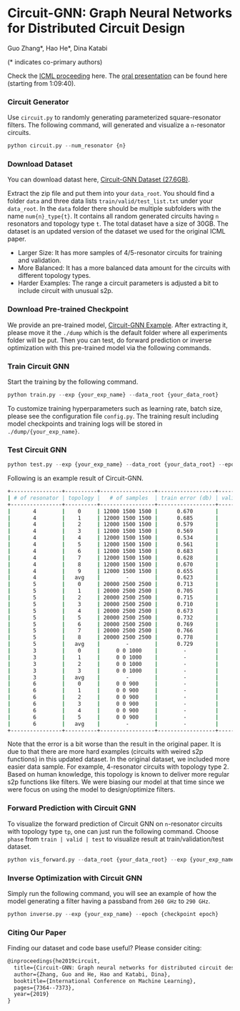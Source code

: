 # Circuit-GNN: Graph Neural Networks for Distributed Circuit Design
Guo Zhang*, Hao He*, Dina Katabi

(* indicates co-primary authors)

Check the [ICML proceeding](http://proceedings.mlr.press/v97/zhang19e.html) here. 
The [oral presentation](https://slideslive.com/38917395/applications) can be found here (starting from 1:09:40).

### Circuit Generator
Use `circuit.py` to randomly generating parameterized square-resonator filters.
The following command, will generated and visualize a `n`-resonator circuits.
```python
python circuit.py --num_resonator {n}
```

### Download Dataset
You can download datast here, [Circuit-GNN Dataset (27.6GB)](http://circuit-gnn.csail.mit.edu/data.zip).

Extract the zip file and put them into your `data_root`. You should find a folder `data` and three data lists `train/valid/test_list.txt` under your `data_root`.
In the `data` folder there should be multiple subfolders with the name `num{n}_type{t}`. It contains all random generated circuits having `n` resonators and topology type `t`.
The total dataset have a size of 30GB.
The dataset is an updated version of the dataset we used for the original ICML paper.
- Larger Size: It has more samples of 4/5-resonator circuits for training and validation.
- More Balanced: It has a more balanced data amount for the circuits with different topology types.
- Harder Examples: The range a circuit parameters is adjusted a bit to include circuit with unusual s2p.      

### Download Pre-trained Checkpoint
We provide an pre-trained model, [Circuit-GNN Example](http://circuit-gnn.csail.mit.edu/exp_example.zip).
After extracting it, please move it the `./dump` which is the default folder where all experiments folder will be put.
Then you can test, do forward prediction or inverse optimization with this pre-trained model via the following commands.   


### Train Circuit GNN
Start the training by the following command.
```python
python train.py --exp {your_exp_name} --data_root {your_data_root}
```
To customize training hyperparameters such as learning rate, batch size, please see the configuration file `config.py`.
The training result including model checkpoints and training logs will be stored in `./dump/{your_exp_name}`.

### Test Circuit GNN
```python
python test.py --exp {your_exp_name} --data_root {your_data_root} --epoch {model_checkpoint_epoch}
```
Following is an example result of Circuit-GNN.     
  
```bash
+----------------+----------+-----------------+------------------+------------------+-----------------+
| # of resonator | topology |   # of samples  | train error (db) | valid error (db) | test error (db) |
+----------------+----------+-----------------+------------------+------------------+-----------------+
|       4        |    0     | 12000 1500 1500 |      0.670       |      2.085       |      2.062      |
|       4        |    1     | 12000 1500 1500 |      0.685       |      2.325       |      2.329      |
|       4        |    2     | 12000 1500 1500 |      0.579       |      1.422       |      1.468      |
|       4        |    3     | 12000 1500 1500 |      0.569       |      1.419       |      1.364      |
|       4        |    4     | 12000 1500 1500 |      0.534       |      1.294       |      1.279      |
|       4        |    5     | 12000 1500 1500 |      0.561       |      1.255       |      1.306      |
|       4        |    6     | 12000 1500 1500 |      0.683       |      2.037       |      2.029      |
|       4        |    7     | 12000 1500 1500 |      0.628       |      1.592       |      1.597      |
|       4        |    8     | 12000 1500 1500 |      0.670       |      1.706       |      1.694      |
|       4        |    9     | 12000 1500 1500 |      0.655       |      1.755       |      1.734      |
|       4        |   avg    |        -        |      0.623       |      1.689       |      1.686      |
|       5        |    0     | 20000 2500 2500 |      0.713       |      2.044       |      2.101      |
|       5        |    1     | 20000 2500 2500 |      0.705       |      1.871       |      1.864      |
|       5        |    2     | 20000 2500 2500 |      0.715       |      1.852       |      1.815      |
|       5        |    3     | 20000 2500 2500 |      0.710       |      1.857       |      1.823      |
|       5        |    4     | 20000 2500 2500 |      0.673       |      1.925       |      1.899      |
|       5        |    5     | 20000 2500 2500 |      0.732       |      2.173       |      2.137      |
|       5        |    6     | 20000 2500 2500 |      0.769       |      2.510       |      2.525      |
|       5        |    7     | 20000 2500 2500 |      0.766       |      2.499       |      2.494      |
|       5        |    8     | 20000 2500 2500 |      0.778       |      2.815       |      2.829      |
|       5        |   avg    |        -        |      0.729       |      2.172       |      2.165      |
|       3        |    0     |     0 0 1000    |        -         |        -         |      1.490      |
|       3        |    1     |     0 0 1000    |        -         |        -         |      1.362      |
|       3        |    2     |     0 0 1000    |        -         |        -         |      1.260      |
|       3        |    3     |     0 0 1000    |        -         |        -         |      3.298      |
|       3        |   avg    |        -        |        -         |        -         |      1.853      |
|       6        |    0     |     0 0 900     |        -         |        -         |      4.073      |
|       6        |    1     |     0 0 900     |        -         |        -         |      3.792      |
|       6        |    2     |     0 0 900     |        -         |        -         |      4.130      |
|       6        |    3     |     0 0 900     |        -         |        -         |      4.103      |
|       6        |    4     |     0 0 900     |        -         |        -         |      2.646      |
|       6        |    5     |     0 0 900     |        -         |        -         |      3.391      |
|       6        |   avg    |        -        |        -         |        -         |      3.689      |
+----------------+----------+-----------------+------------------+------------------+-----------------+
```
Note that the error is a bit worse than the result in the original paper. It is due to that there are more hard examples (circuits with weired s2p functions) in this updated dataset.
In the original dataset, we included more easier data sample. For example, 4-resonator circuits with topology type 2.  Based on human knowledge, this topology is known to deliver more regular s2p functions like filters. 
We were biasing our model at that time since we were focus on using the model to design/optimize filters.

### Forward Prediction with Circuit GNN
To visualize the forward prediction of Circuit GNN on `n`-resonator circuits with topology type `tp`, one can just run the following command. 
Choose `phase` from `train | valid | test` to visualize result at train/validation/test dataset.  
```python
python vis_forward.py --data_root {your_data_root} --exp {your_exp_name} --epoch {checkpoint epoch} --num_resonator {n} --circuit_type {tp} --phase {phase} 
```

### Inverse Optimization with Circuit GNN
Simply run the following command, you will see an example of how the model generating a filter having a passband from `260 GHz` to `290 GHz`.
```python
python inverse.py --exp {your_exp_name} --epoch {checkpoint epoch} 
```

### Citing Our Paper
Finding our dataset and code base useful? Please consider citing:
```tex
@inproceedings{he2019circuit,
  title={Circuit-GNN: Graph neural networks for distributed circuit design},
  author={Zhang, Guo and He, Hao and Katabi, Dina},
  booktitle={International Conference on Machine Learning},
  pages={7364--7373},
  year={2019}
}
```
